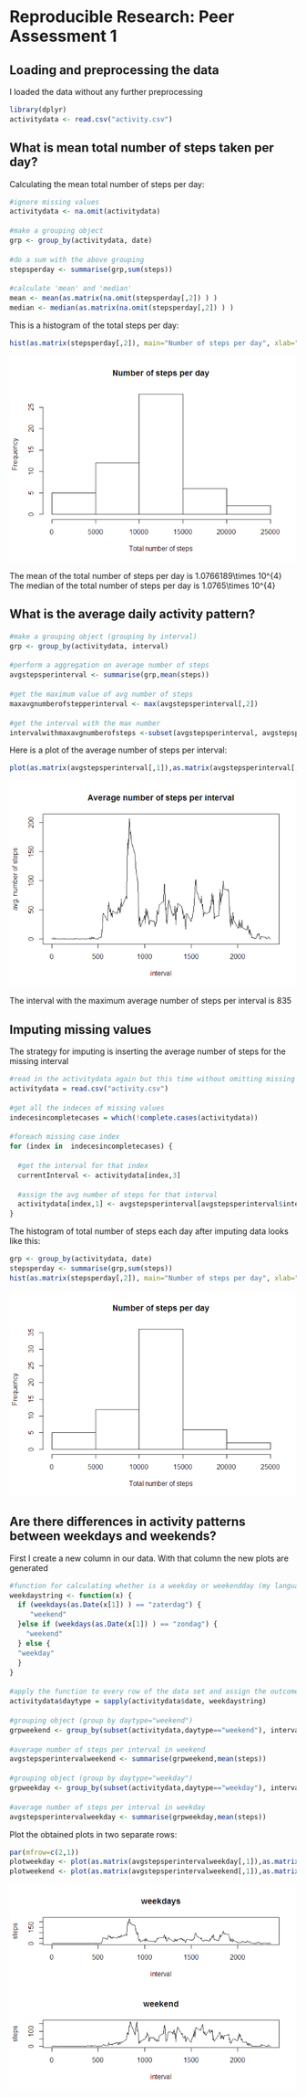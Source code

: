 # Reproducible Research: Peer Assessment 1


## Loading and preprocessing the data

I loaded the data without any further preprocessing


```r
library(dplyr)
activitydata <- read.csv("activity.csv")
```
## What is mean total number of steps taken per day?
Calculating the mean total number of steps per day:


```r
#ignore missing values
activitydata <- na.omit(activitydata)

#make a grouping object
grp <- group_by(activitydata, date)

#do a sum with the above grouping 
stepsperday <- summarise(grp,sum(steps))

#calculate 'mean' and 'median'
mean <- mean(as.matrix(na.omit(stepsperday[,2]) ) )
median <- median(as.matrix(na.omit(stepsperday[,2]) ) )
```
This is a histogram of the total steps per day: 


```r
hist(as.matrix(stepsperday[,2]), main="Number of steps per day", xlab="Total number of steps")
```

![](PA1_template_files/figure-html/unnamed-chunk-3-1.png) 

The mean of the total number of steps per day is 1.0766189\times 10^{4}    
The median  of the total number of steps per day is 1.0765\times 10^{4}

## What is the average daily activity pattern?


```r
#make a grouping object (grouping by interval)
grp <- group_by(activitydata, interval)

#perform a aggregation on average number of steps
avgstepsperinterval <- summarise(grp,mean(steps))

#get the maximum value of avg number of steps
maxavgnumberofstepperinterval <- max(avgstepsperinterval[,2])

#get the interval with the max number
intervalwithmaxavgnumberofsteps <-subset(avgstepsperinterval, avgstepsperinterval[,2] == maxavgnumberofstepperinterval)[1] 
```
Here is a plot of the average number of steps per interval:


```r
plot(as.matrix(avgstepsperinterval[,1]),as.matrix(avgstepsperinterval[,2] ), type = "l", xlab = "interval", ylab="avg. number of steps", main="Average number of steps per interval" )
```

![](PA1_template_files/figure-html/unnamed-chunk-5-1.png) 

The interval with the maximum average number of steps per interval is 835

## Imputing missing values

The strategy for imputing is inserting the average number of steps for the missing interval


```r
#read in the activitydata again but this time without omitting missing values
activitydata = read.csv("activity.csv")

#get all the indeces of missing values
indecesincompletecases = which(!complete.cases(activitydata))

#foreach missing case index
for (index in  indecesincompletecases) {
  
  #get the interval for that index
  currentInterval <- activitydata[index,3]
  
  #assign the avg number of steps for that interval
  activitydata[index,1] <- avgstepsperinterval[avgstepsperinterval$interval == currentInterval,2]   
}
```
The histogram of total number of steps each day after imputing data looks like this: 


```r
grp <- group_by(activitydata, date)
stepsperday <- summarise(grp,sum(steps))
hist(as.matrix(stepsperday[,2]), main="Number of steps per day", xlab="Total number of steps")
```

![](PA1_template_files/figure-html/unnamed-chunk-7-1.png) 

## Are there differences in activity patterns between weekdays and weekends?

First I create a new column in our data. With that column the new plots are generated


```r
#function for calculating whether is a weekday or weekendday (my language for some reason is dutch)
weekdaystring <- function(x) {  
  if (weekdays(as.Date(x[1]) ) == "zaterdag") {
     "weekend"
  }else if (weekdays(as.Date(x[1]) ) == "zondag") {
    "weekend"
  } else {    
  "weekday"
  }
}

#apply the function to every row of the data set and assign the outcome to a new column called daytype
activitydata$daytype = sapply(activitydata$date, weekdaystring)

#grouping object (group by daytype="weekend")
grpweekend <- group_by(subset(activitydata,daytype=="weekend"), interval)

#average number of steps per interval in weekend
avgstepsperintervalweekend <- summarise(grpweekend,mean(steps))

#grouping object (group by daytype="weekday")
grpweekday <- group_by(subset(activitydata,daytype=="weekday"), interval)

#average number of steps per interval in weekday
avgstepsperintervalweekday <- summarise(grpweekday,mean(steps))
```

Plot the obtained plots in two separate rows:


```r
par(mfrow=c(2,1))
plotweekday <- plot(as.matrix(avgstepsperintervalweekday[,1]),as.matrix(avgstepsperintervalweekday[,2] ), type = "l", main="weekdays", ylab="steps", xlab="interval")
plotweekend <- plot(as.matrix(avgstepsperintervalweekend[,1]),as.matrix(avgstepsperintervalweekend[,2] ), type = "l", ylab="steps", xlab="interval", main="weekend")
```

![](PA1_template_files/figure-html/unnamed-chunk-9-1.png) 

